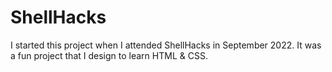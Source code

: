 # ShellHacks
I started this project when I attended ShellHacks in September 2022. It was a fun project that I design to learn HTML & CSS.
